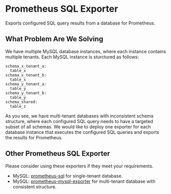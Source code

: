 # Prometheus SQL Exporter

Exports configured SQL query results from a database for Prometheus.

## What Problem Are We Solving

We have multiple MySQL database instances, where each instance contains multiple tenants. Each MySQL instance is sturctured as follows:

    schema_x_tenant_a:
      table_x
    schema_x_tenant_b:
      table_x
    schema_y_tenant_a:
      table_y
    schema_y_tenant_b:
      table_y
    schema_shared:
      table_z

As you see, we have multi-tenant databases with inconsistent schema structure, where each configured SQL query needs to have a targeted subset of all schemas. We would like to deploy one exporter for each database instance that executes the configured SQL queries and exports the results for Prometheus. 

## Other Prometheus SQL Exporter

Please consider using these exporters if they meet your requirements.

- MySQL: [prometheus-sql](https://github.com/chop-dbhi/prometheus-sql) for single-tenant database.
- MySQL: [prometheus-mysql-exporter](https://github.com/braedon/prometheus-mysql-exporter) for multi-tenant database with consistent structure.

